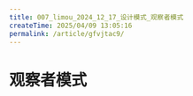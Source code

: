 ```yaml
---
title: 007_limou_2024_12_17_设计模式_观察者模式
createTime: 2025/04/09 13:05:16
permalink: /article/gfvjtac9/
---
```

# 观察者模式